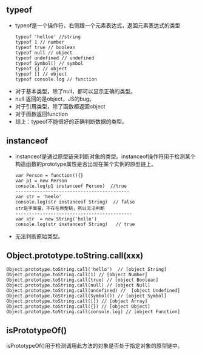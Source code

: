 ## typeof

- typeof是一个操作符，右侧跟一个元素表达式，返回元素表达式的类型
  ```
  typeof 'helloe' //string
  typeof 1 // number
  typeof true // boolean
  typeof null // object
  typeof undefined // undefined
  typeof Symbol() // symbol
  typeof {} // object
  typeof [] // object
  typeof console.log // function
  ```
- 对于基本类型，除了null，都可以显示正确的类型。
- null 返回的是object，JS的bug。
- 对于引用类型，除了函数都返回object
- 对于函数返回function
- 综上：typeof不能很好的正确判断数据的类型。

## instanceof

- instanceof是通过原型链来判断对象的类型。instanceof操作符用于检测某个构造函数的prototype属性是否出现在某个实例的原型链上。
  ```
  var Person = function(){}
  var p1 = new Person
  console.log(p1 instanceof Person)  //true
  ------------------------------------------
  var str = 'heelo'
  console.log(str instanceof String)  // false
  str是字面量，不存在原型链，所以无法判断
  -------------------------------------------
  var str  = new String('hello')
  console.log(str instanceof String)   // true
  ```
- 无法判断原始类型。


## Object.prototype.toString.call(xxx)

  ```
  Object.prototype.toString.call('hello')  // [object String]
  Object.prototype.toString.call(1) // [object Number]
  Object.prototype.toString.call(true) // [object Boolean]
  Object.prototype.toString.call(null) // [object Null]
  Object.prototype.toString.call(undefined) //  [object Undefined]
  Object.prototype.toString.call(Symbol()) // [object Symbol]
  Object.prototype.toString.call([]) // [object Array]
  Object.prototype.toString.call({}) // [object Object]
  Object.prototype.toString.call(console.log) // [object Function]
  ```

## isPrototypeOf()

isPrototypeOf()用于检测调用此方法的对象是否处于指定对象的原型链中。





